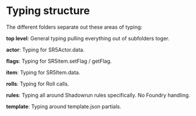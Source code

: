 # Typing structure
The different folders separate out these areas of typing:

**top level**: General typing pulling everything out of subfolders toger.

**actor**: Typing for SR5Actor.data.

**flags**: Typing for SR5item.setFlag / getFlag.

**item**: Typing for SR5Item.data.

**rolls**: Typing for Roll calls.

**rules**: Typing all around Shadowrun rules specifically. No Foundry handling.

**template**: Typing around template.json partials.